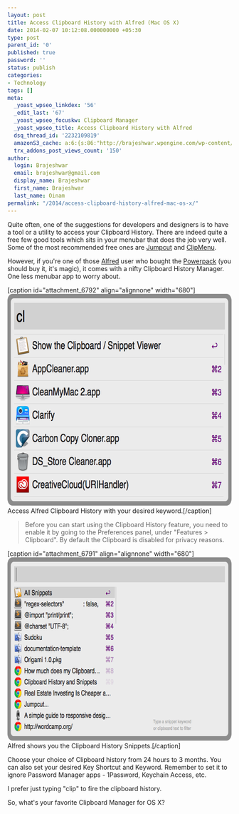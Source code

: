 ```yaml
---
layout: post
title: Access Clipboard History with Alfred (Mac OS X)
date: 2014-02-07 10:12:08.000000000 +05:30
type: post
parent_id: '0'
published: true
password: ''
status: publish
categories:
- Technology
tags: []
meta:
  _yoast_wpseo_linkdex: '56'
  _edit_last: '67'
  _yoast_wpseo_focuskw: Clipboard Manager
  _yoast_wpseo_title: Access Clipboard History with Alfred
  dsq_thread_id: '2232109819'
  amazonS3_cache: a:6:{s:86:"http://brajeshwar.wpengine.com/wp-content/uploads/2014/02/alfred-clipboard-history.png";i:6792;s:83:"http://media.brajeshwar.com/wp-content/uploads/2014/02/alfred-clipboard-history.png";i:6792;s:91:"http://brajeshwar.wpengine.com/wp-content/uploads/2014/02/alfred-clipboard-history-list.png";i:6791;s:88:"http://media.brajeshwar.com/wp-content/uploads/2014/02/alfred-clipboard-history-list.png";i:6791;s:84:"https://media.brajeshwar.com/wp-content/uploads/2014/02/alfred-clipboard-history.png";i:6792;s:89:"https://media.brajeshwar.com/wp-content/uploads/2014/02/alfred-clipboard-history-list.png";i:6791;}
  trx_addons_post_views_count: '150'
author:
  login: Brajeshwar
  email: brajeshwar@gmail.com
  display_name: Brajeshwar
  first_name: Brajeshwar
  last_name: Oinam
permalink: "/2014/access-clipboard-history-alfred-mac-os-x/"
---
```

<p>Quite often, one of the suggestions for developers and designers is to have a tool or a utility to access your Clipboard History. There are indeed quite a free few good tools which sits in your menubar that does the job very well. Some of the most recommended free ones are <a href="http://jumpcut.sourceforge.net/">Jumpcut</a> and <a href="http://www.clipmenu.com/">ClipMenu</a>.</p>
<p>However, if you're one of those <a href="http://www.alfredapp.com/">Alfred</a> user who bought the <a href="https://buy.alfredapp.com/">Powerpack</a> (you should buy it, it's magic), it comes with a nifty Clipboard History Manager. One less menubar app to worry about.</p>
<p><!--more--></p>
<p>[caption id="attachment_6792" align="alignnone" width="680"]<img src="/static/2014/02/alfred-clipboard-history.png" alt="Alfred Clipboard History" width="680" height="475" class="size-full wp-image-6792" /> Access Alfred Clipboard History with your desired keyword.[/caption]</p>
<blockquote><p>Before you can start using the Clipboard History feature, you need to enable it by going to the Preferences panel, under "Features > Clipboard". By default the Clipboard is disabled for privacy reasons.</p></blockquote>
<p>[caption id="attachment_6791" align="alignnone" width="680"]<img src="/static/2014/02/alfred-clipboard-history-list.png" alt="Alfred Clipboard History Snippets" width="680" height="411" class="size-full wp-image-6791" /> Alfred shows you the Clipboard History Snippets.[/caption]</p>
<p>Choose your choice of Clipboard history from 24 hours to 3 months. You can also set your desired Key Shortcut and Keyword. Remember to set it to ignore Password Manager apps - 1Password, Keychain Access, etc.</p>
<p>I prefer just typing "clip" to fire the clipboard history.</p>
<p>So, what's your favorite Clipboard Manager for OS X?</p>
